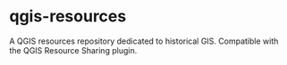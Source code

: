 # qgis-resources
A QGIS resources repository dedicated to historical GIS. Compatible with the QGIS Resource Sharing plugin.
